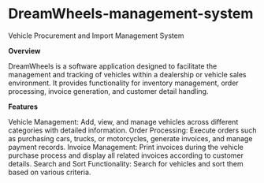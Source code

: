 # DreamWheels-management-system
Vehicle Procurement and Import Management System


**Overview**

DreamWheels is a software application designed to facilitate the management and tracking of vehicles within a dealership or vehicle sales environment. It provides functionality for inventory management, order processing, invoice generation, and customer detail handling.


**Features**

Vehicle Management: Add, view, and manage vehicles across different categories with detailed information.
Order Processing: Execute orders such as purchasing cars, trucks, or motorcycles, generate invoices, and manage payment records.
Invoice Management: Print invoices during the vehicle purchase process and display all related invoices according to customer details.
Search and Sort Functionality: Search for vehicles and sort them based on various criteria.

